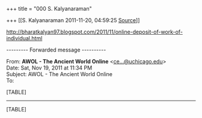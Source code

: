 +++
title = "000 S. Kalyanaraman"

+++
[[S. Kalyanaraman	2011-11-20, 04:59:25 [Source](https://groups.google.com/g/bvparishat/c/JgH_grw9rrU)]]



<http://bharatkalyan97.blogspot.com/2011/11/online-deposit-of-work-of-individual.html>

  

--------- Forwarded message ----------  

From: **AWOL - The Ancient World Online** \<[ce...@uchicago.edu]()\>  
Date: Sat, Nov 19, 2011 at 11:34 PM  
Subject: AWOL - The Ancient World Online  
To:  
  

[TABLE]

------------------------------------------------------------------------

[TABLE]

